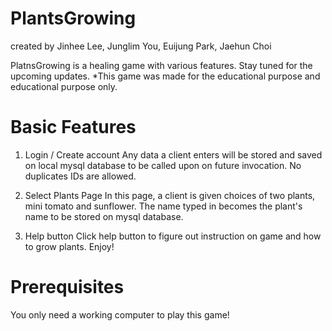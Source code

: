 # PlantsGrowing
created by Jinhee Lee, Junglim You, Euijung Park, Jaehun Choi

PlatnsGrowing is a healing game with various features. Stay tuned for the upcoming updates.
*This game was made for the educational purpose and educational purpose only.

# Basic Features
1. Login / Create account
Any data a client enters will be stored and saved on local mysql database to be called upon on future invocation.
No duplicates IDs are allowed. 

2. Select Plants Page
In this page, a client is given choices of two plants, mini tomato and sunflower. 
The name typed in becomes the plant's name to be stored on mysql database.

3. Help button
Click help button to figure out instruction on game and how to grow plants. 
Enjoy!

# Prerequisites 
You only need a working computer to play this game!










